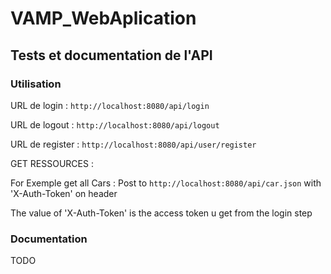 # VAMP_WebAplication

## Tests et documentation de l'API

### Utilisation

URL de login : `http://localhost:8080/api/login`

URL de logout :  `http://localhost:8080/api/logout`

URL de register : `http://localhost:8080/api/user/register`


GET RESSOURCES :

For Exemple get all Cars : Post to `http://localhost:8080/api/car.json` with 'X-Auth-Token' on header

The value of 'X-Auth-Token' is the access token u get from the login step

### Documentation

TODO
